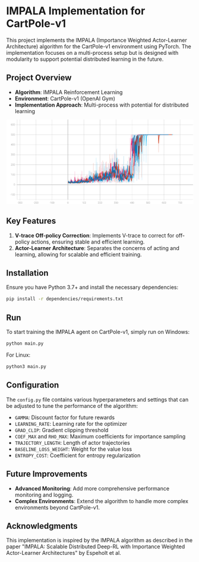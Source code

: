 # IMPALA Implementation for CartPole-v1

This project implements the IMPALA (Importance Weighted Actor-Learner Architecture) algorithm for the CartPole-v1 environment using PyTorch. The implementation focuses on a multi-process setup but is designed with modularity to support potential distributed learning in the future.

## Project Overview

- **Algorithm**: IMPALA Reinforcement Learning
- **Environment**: CartPole-v1 (OpenAI Gym)
- **Implementation Approach**: Multi-process with potential for distributed learning

![Project Overview Graph](report/graph.svg)

## Key Features

1. **V-trace Off-policy Correction**: Implements V-trace to correct for off-policy actions, ensuring stable and efficient learning.
2. **Actor-Learner Architecture**: Separates the concerns of acting and learning, allowing for scalable and efficient training.

## Installation

Ensure you have Python 3.7+ and install the necessary dependencies:

```bash
pip install -r dependencies/requirements.txt
```

## Run

To start training the IMPALA agent on CartPole-v1, simply run on Windows:

```bash
python main.py
```

For Linux:

```bash
python3 main.py
```

## Configuration

The `config.py` file contains various hyperparameters and settings that can be adjusted to tune the performance of the algorithm:

- `GAMMA`: Discount factor for future rewards
- `LEARNING_RATE`: Learning rate for the optimizer
- `GRAD_CLIP`: Gradient clipping threshold
- `COEF_MAX` and `RHO_MAX`: Maximum coefficients for importance sampling
- `TRAJECTORY_LENGTH`: Length of actor trajectories
- `BASELINE_LOSS_WEIGHT`: Weight for the value loss
- `ENTROPY_COST`: Coefficient for entropy regularization

## Future Improvements

- **Advanced Monitoring**: Add more comprehensive performance monitoring and logging.
- **Complex Environments**: Extend the algorithm to handle more complex environments beyond CartPole-v1.

## Acknowledgments

This implementation is inspired by the IMPALA algorithm as described in the paper "IMPALA: Scalable Distributed Deep-RL with Importance Weighted Actor-Learner Architectures" by Espeholt et al.